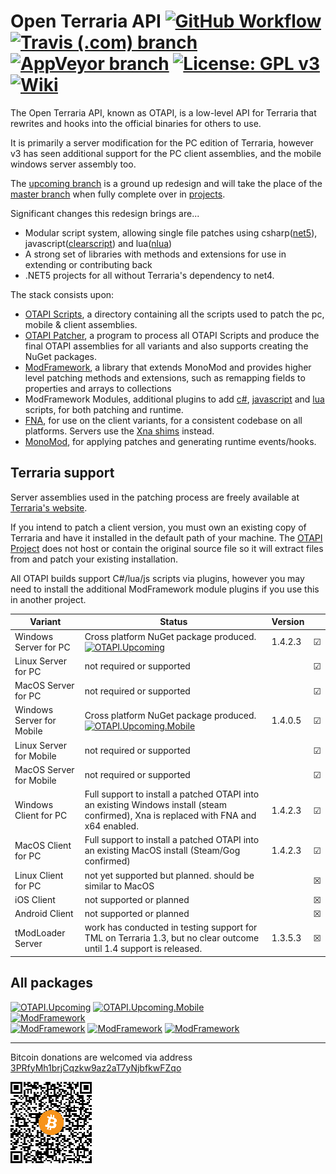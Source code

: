 # Open Terraria API [![GitHub Workflow](https://img.shields.io/github/workflow/status/DeathCradle/Open-Terraria-API/CI?logo=GitHub)](https://github.com/DeathCradle/Open-Terraria-API/actions) [![Travis (.com) branch](https://img.shields.io/travis/com/DeathCradle/Open-Terraria-API/upcoming?label=build&logo=travis)](https://travis-ci.com/DeathCradle/Open-Terraria-API) [![AppVeyor branch](https://img.shields.io/appveyor/build/DeathCradle/Open-Terraria-API/upcoming?label=build&logo=appveyor)](https://ci.appveyor.com/project/DeathCradle/open-terraria-api) [![License: GPL v3](https://img.shields.io/badge/License-GPLv3-blue.svg)](https://www.gnu.org/licenses/gpl-3.0) [![Wiki](https://img.shields.io/static/v1?label=docs&message=wiki&color=blueviolet)](https://github.com/DeathCradle/Open-Terraria-API/wiki/%5Bupcoming%5D-1.-About)

The Open Terraria API, known as OTAPI, is a low-level API for Terraria that rewrites and hooks into the official binaries for others to use.

It is primarily a server modification for the PC edition of Terraria, however v3 has seen additional support for the PC client assemblies, and the mobile windows server assembly too.

The [upcoming branch](https://github.com/DeathCradle/Open-Terraria-API/tree/upcoming) is a ground up redesign and will take the place of the [master branch](https://github.com/DeathCradle/Open-Terraria-API/tree/master) when fully complete over in [projects](https://github.com/DeathCradle/Open-Terraria-API/projects).

Significant changes this redesign brings are...
* Modular script system, allowing single file patches using csharp([net5](https://www.nuget.org/packages/ModFramework.Modules.CSharp/)), javascript([clearscript](https://www.nuget.org/packages/ModFramework.Modules.ClearScript/)) and lua([nlua](https://www.nuget.org/packages/ModFramework.Modules.Lua/))
* A strong set of libraries with methods and extensions for use in extending or contributing back
* .NET5 projects for all without Terraria's dependency to net4.

The stack consists upon:
* [OTAPI Scripts](https://github.com/DeathCradle/Open-Terraria-API/tree/upcoming/OTAPI.Scripts), a directory containing all the scripts used to patch the pc, mobile & client assemblies.
* [OTAPI Patcher](https://github.com/DeathCradle/Open-Terraria-API/tree/upcoming/OTAPI.Patcher), a program to process all OTAPI Scripts and produce the final OTAPI assemblies for all variants and also supports creating the NuGet packages.
* [ModFramework](https://github.com/DeathCradle/ModFramework.NET), a library that extends MonoMod and provides higher level patching methods and extensions, such as remapping fields to properties and arrays to collections
* ModFramework Modules, additional plugins to add [c#](https://www.nuget.org/packages/ModFramework.Modules.CSharp/), [javascript](https://www.nuget.org/packages/ModFramework.Modules.ClearScript/) and [lua](https://www.nuget.org/packages/ModFramework.Modules.Lua/) scripts, for both patching and runtime.
* [FNA](https://github.com/FNA-XNA/FNA/), for use on the client variants, for a consistent codebase on all platforms. Servers use the [Xna shims](https://github.com/DeathCradle/Open-Terraria-API/tree/upcoming/OTAPI.Scripts/Shims/Xna) instead.
* [MonoMod](https://github.com/MonoMod/MonoMod), for applying patches and generating runtime events/hooks.

## Terraria support
Server assemblies used in the patching process are freely available at [Terraria's website](http://terraria.org).

If you intend to patch a client version, you must own an existing copy of Terraria and have it installed in the default path of your machine. The [OTAPI Project](https://github.com/DeathCradle/Open-Terraria-API/) does not host or contain the original source file so it will extract files from and patch your existing installation.

All OTAPI builds support C#/lua/js scripts via plugins, however you may need to install the additional ModFramework module plugins if you use this in another project.

| Variant | Status | Version | |
| ---- | ---- | ---- | ---- |
| Windows Server for PC | Cross platform NuGet package produced. [![OTAPI.Upcoming](https://img.shields.io/nuget/vpre/OTAPI.Upcoming?label=OTAPI.Upcoming)](https://www.nuget.org/packages/OTAPI.Upcoming/) | 1.4.2.3 | &#x2611; |
| Linux Server for PC | not required or supported | | &#x2611; |
| MacOS Server for PC | not required or supported | | &#x2611; |
| Windows Server for Mobile | Cross platform NuGet package produced. [![OTAPI.Upcoming.Mobile](https://img.shields.io/nuget/vpre/OTAPI.Upcoming.Mobile?label=OTAPI.Upcoming.Mobile)](https://www.nuget.org/packages/OTAPI.Upcoming.Mobile) | 1.4.0.5 | &#x2611; |
| Linux Server for Mobile | not required or supported | | &#x2611; |
| MacOS Server for Mobile | not required or supported | | &#x2611; |
| Windows Client for PC | Full support to install a patched OTAPI into an existing Windows install (steam confirmed), Xna is replaced with FNA and x64 enabled. | 1.4.2.3 | &#x2611; |
| MacOS Client for PC | Full support to install a patched OTAPI into an existing MacOS install (Steam/Gog confirmed) | 1.4.2.3 | &#x2611; |
| Linux Client for PC | not yet supported but planned. should be similar to MacOS |  | &#x2612; |
| iOS Client | not supported or planned |  | &#x2612; |
| Android Client | not supported or planned |  | &#x2612; |
| tModLoader Server | work has conducted in testing support for TML on Terraria 1.3, but no clear outcome until 1.4 support is released. | 1.3.5.3 | &#x2612; |

## All packages

[![OTAPI.Upcoming](https://img.shields.io/nuget/vpre/OTAPI.Upcoming?label=OTAPI.Upcoming)](https://www.nuget.org/packages/OTAPI.Upcoming/)
[![OTAPI.Upcoming.Mobile](https://img.shields.io/nuget/vpre/OTAPI.Upcoming.Mobile?label=OTAPI.Upcoming.Mobile)](https://www.nuget.org/packages/OTAPI.Upcoming.Mobile)
<br/>
[![ModFramework](https://img.shields.io/nuget/vpre/ModFramework?label=ModFramework)](https://www.nuget.org/packages/ModFramework)
<br/>
[![ModFramework](https://img.shields.io/nuget/vpre/ModFramework.Modules.CSharp?label=ModFramework.Modules.CSharp)](https://www.nuget.org/packages/ModFramework.Modules.CSharp)
[![ModFramework](https://img.shields.io/nuget/vpre/ModFramework.Modules.ClearScript?label=ModFramework.Modules.ClearScript)](https://www.nuget.org/packages/ModFramework.Modules.ClearScript)
[![ModFramework](https://img.shields.io/nuget/vpre/ModFramework.Modules.Lua?label=ModFramework.Modules.Lua)](https://www.nuget.org/packages/ModFramework.Modules.Lua)
 
---

Bitcoin donations are welcomed via address [3PRfyMh1brjCqzkw9az2aT7yNjbfkwFZqo](bitcoin:3PRfyMh1brjCqzkw9az2aT7yNjbfkwFZqo)

![QR](btc_donations.png)
